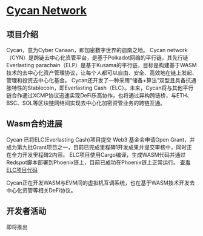 # [Cycan Network](https://cycan.network/)

## 项目介绍

Cycan，意为Cyber Canaan，即加密数字世界的迦南之地。
Cycan network（CYN）是跨链去中心化资管平台，是基于Polkadot网络的平行链，其先行链 Everlasting parachain（ELP）是基于Kusama的平行链，目标是构建基于WASM技术的去中心化资产管理协议，让每个人都可以自由、安全、高效地在链上发起、管理和投资去中心化基金。
Cycan还开发了一种采用“储备+算法”双型且具备抗通胀特性的Stablecoin，即Everlasting Cash（ELC）。未来，Cycan将与其他平行链合作通过XCMP协议迅速实现DeFi乐高协作，也将通过异构跨链桥，与ETH、BSC、SOL等区块链网络间实现去中心化加密资管业务的跨链互通。

## Wasm合约进展

Cycan 已将ELC(Everlasting Cash)项目提交 Web3 基金会申请Open Grant，并成为第九批Grant项目之一，目前已完成里程碑1开发成果并提交审核中，同时正在全力开发里程碑2内容。
ELC项目使用Cargo编译，生成WASM代码并通过Redspot脚本部署到Phoenix链上，目前已成功在Phoenix链上正常运行。
[查看ELC项目代码](https://github.com/CycanTech/ELC)

Cycan正在开发WASM与EVM间的虚拟机互调系统，也在基于WASM技术开发去中心化资管等相关DeFi协议。

## 开发者活动

即将推出
